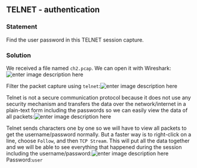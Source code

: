 ## TELNET - authentication
### Statement
Find the user password in this TELNET session capture.
### Solution
We received a file named `ch2.pcap`. We can open it with Wireshark:
![enter image description here](https://i.imgur.com/XtQwD4q.png)

Filter the packet capture using `telnet`:![enter image description here](https://i.imgur.com/yq81H9O.png)

Telnet is not a secure communication protocol because it does not use any security mechanism and transfers the data over the network/internet in a plain-text form including the passwords so we can easily view the data of all packets:![enter image description here](https://i.imgur.com/6F9bU1k.png)

Telnet sends characters one by one so we will have to view all packets to get the username/password normally. But a faster way is to right-click on a line, choose `Follow`, and then `TCP Stream`. This will put all the data together and we will be able to see everything that happened during the session including the username/password:![enter image description here](https://i.imgur.com/sJrZMY3.png)Password:`user`

